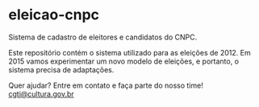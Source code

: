 # eleicao-cnpc
Sistema de cadastro de eleitores e candidatos do CNPC.

Este repositório contém o sistema utilizado para as eleições de 2012. Em 2015 vamos experimentar um novo modelo de eleições, e portanto, o sistema precisa de adaptações.

Quer ajudar? Entre em contato e faça parte do nosso time!
cgti@cultura.gov.br
